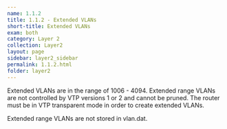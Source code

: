 ```yaml
---
name: 1.1.2
title: 1.1.2 - Extended VLANs
short-title: Extended VLANs
exam: both
category: Layer 2
collection: Layer2
layout: page
sidebar: layer2_sidebar
permalink: 1.1.2.html
folder: layer2
---
```

Extended VLANs are in the range of 1006 - 4094. Extended range VLANs are not controlled by VTP versions 1 or 2 and cannot be pruned. The router must be in VTP transparent mode in order to create extended VLANs.

Extended range VLANs are not stored in vlan.dat.
